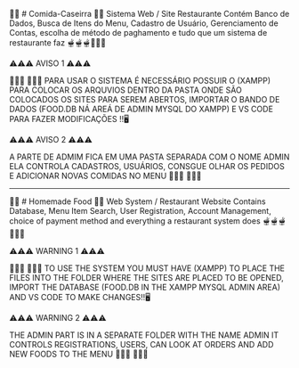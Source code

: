 🍛🍗 # Comida-Caseirra 🍲🥘
Sistema Web / Site Restaurante 
Contém Banco de Dados, Busca de Itens do Menu, Cadastro de Usuário, Gerenciamento de Contas, escolha de método de paghamento e tudo que um sistema de restaurante faz
🫕🫕🫕🍻🍻🍻

⚠️⚠️⚠️ AVISO 1 ⚠️⚠️⚠️

👨🏿‍💻 👨🏿‍💻
PARA USAR O SISTEMA É NECESSÁRIO POSSUIR O (XAMPP) PARA COLOCAR OS ARQUVIOS DENTRO DA PASTA ONDE SÃO COLOCADOS OS SITES PARA SEREM ABERTOS, 
IMPORTAR O BANDO DE DADOS (FOOD.DB NÁ AREÁ DE ADMIN MYSQL DO XAMPP) E VS CODE PARA FAZER MODIFICAÇÕES !!🖥️

⚠️⚠️⚠️ AVISO 2 ⚠️⚠️⚠️

A PARTE DE ADMIM FICA EM UMA PASTA SEPARADA COM O NOME ADMIN
ELA CONTROLA CADASTROS, USUÁRIOS, CONSGUE OLHAR OS PEDIDOS E
ADICIONAR NOVAS COMIDAS NO MENU
     👨🏿‍💻 👨🏿‍💻

---------------------------------------------------------------------------------------

🍛🍗 # Homemade Food 🍲🥘
Web System / Restaurant Website
Contains Database, Menu Item Search, User Registration, Account Management, choice of payment method and everything a restaurant system does
🫕🫕🫕🍻🍻🍻

⚠️⚠️⚠️ WARNING 1 ⚠️⚠️⚠️

👨🏿‍💻 👨🏿‍💻
TO USE THE SYSTEM YOU MUST HAVE (XAMPP) TO PLACE THE FILES INTO THE FOLDER WHERE THE SITES ARE PLACED TO BE OPENED,
IMPORT THE DATABASE (FOOD.DB IN THE XAMPP MYSQL ADMIN AREA) AND VS CODE TO MAKE CHANGES!!🖥️

⚠️⚠️⚠️ WARNING 2 ⚠️⚠️⚠️

THE ADMIN PART IS IN A SEPARATE FOLDER WITH THE NAME ADMIN
IT CONTROLS REGISTRATIONS, USERS, CAN LOOK AT ORDERS AND
ADD NEW FOODS TO THE MENU
 👨🏿‍💻 👨🏿‍💻
